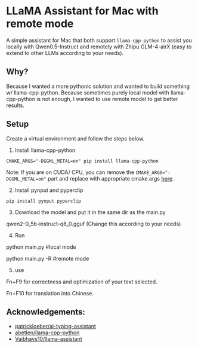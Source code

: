 # LLaMA Assistant for Mac with remote mode

A simple assistant for Mac that both support `llama-cpp-python` to assist you locally with Qwen0.5-Instruct and remotely with Zhipu GLM-4-airX (easy to extend to other LLMs according to your needs).


## Why?

Because I wanted a more pythonic solution and wanted to build something w/ llama-cpp-python.
Because sometimes purely local model with llama-cpp-python is not enough, I wanted to use remote model to get better results.

## Setup

Create a virtual environment and follow the steps below.

1. Install llama-cpp-python

`CMAKE_ARGS="-DGGML_METAL=on" pip install llama-cpp-python`

Note: If you are on CUDA/ CPU, you can remove the `CMAKE_ARGS="-DGGML_METAL=on"` part and  replace with appropriate cmake args [here](https://llama-cpp-python.readthedocs.io/en/latest/#supported-backends).

2. Install pynput and pyperclip

`pip install pynput pyperclip`

3. Download the model and put it in the same dir as the main.py

qwen2-0_5b-instruct-q8_0.gguf (Change this according to your needs)

4. Run 

python main.py #local mode

python main.py -R #remote mode

5. use

Fn+F9 for correctness and optimization of your text selected.

Fn+F10 for translation into Chinese.


## Acknowledgements:

- [patrickloeber/ai-typing-assistant](https://github.com/patrickloeber/ai-typing-assistant)
- [abetlen/llama-cpp-python](https://github.com/abetlen/llama-cpp-python)
- [Vaibhavs10/llama-assistant](https://github.com/Vaibhavs10/llama-assistant)
